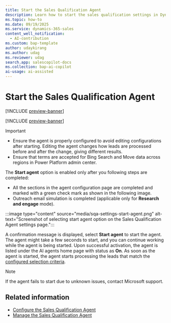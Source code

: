 ```yaml
---
title: Start the Sales Qualification Agent
description: Learn how to start the sales qualification settings in Dynamics 365 Sales.
ms.topic: how-to 
ms.date: 09/19/2025
ms.service: dynamics-365-sales
content_well_notification:
  - AI-contribution
ms.custom: bap-template
author: udaykirang
ms.author: udag
ms.reviewer: udag
search.app: salescopilot-docs
ms.collection: bap-ai-copilot
ai-usage: ai-assisted
---
```


# Start the Sales Qualification Agent

[!INCLUDE [preview-banner](~/../shared-content/shared/preview-includes/preview-banner.md)]

[!INCLUDE [preview-banner](~/../shared-content/shared/preview-includes/preview-note-d365.md)]

> [!IMPORTANT]
>
> - Ensure the agent is properly configured to avoid editing configurations after starting. Editing the agent changes how leads are processed before and after the change, giving different results.
> - Ensure that terms are accepted for Bing Search and Move data across regions in Power Platform admin center.

The **Start agent** option is enabled only after you  following steps are completed:

- All the sections in the agent configuration page are completed and marked with a green check mark as shown in the following image. 
- Outreach email simulation is completed (applicable only for **Research and engage** mode).

:::image type="content" source="media/sqa-settings-start-agent.png" alt-text="Screenshot of selecting start agent option on the Sales Qualification Agent settings page.":::

A confirmation message is displayed, select **Start agent** to start the agent. The agent might take a few seconds to start, and you can continue working while the agent is being started. Upon successful activation, the agent is listed under the AI agents home page with status as **On**. As soon as the agent is started, the agent starts processing the leads that match the [configured selection criteria](sales-qualification-agent-selection-criteria.md).

> [!NOTE]
> If the agent fails to start due to unknown issues, contact Microsoft support.

## Related information

- [Configure the Sales Qualification Agent](configure-sales-qualification-agent.md)  
- [Manage the Sales Qualification Agent](manage-sales-qualification-agent.md)
